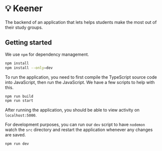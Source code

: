 # :bulb: Keener

The backend of an application that lets helps students make the most out of their study groups.

## Getting started

We use `npm` for dependency management.

```bash
npm install
npm install --only=dev
```

To run the application, you need to first compile the TypeScript source code into JavaScript, then run the JavaScript. We have a few scripts to help with this.

```bash
npm run build
npm run start
```

After running the application, you should be able to view activity on `localhost:5000`.

For development purposes, you can run our `dev` script to have `nodemon` watch the `src` directory and restart the application whenever any changes are saved.

```bash
npm run dev
```

